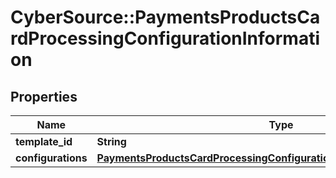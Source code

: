 # CyberSource::PaymentsProductsCardProcessingConfigurationInformation

## Properties
Name | Type | Description | Notes
------------ | ------------- | ------------- | -------------
**template_id** | **String** |  | [optional] 
**configurations** | [**PaymentsProductsCardProcessingConfigurationInformationConfigurations**](PaymentsProductsCardProcessingConfigurationInformationConfigurations.md) |  | [optional] 


